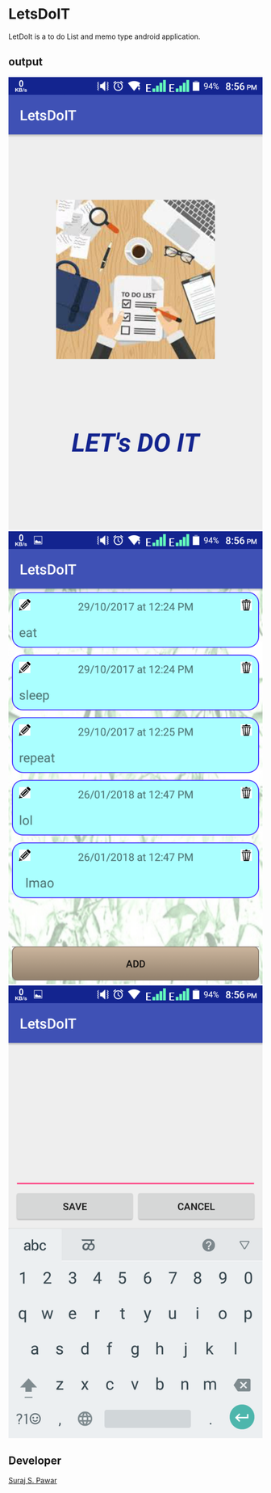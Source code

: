 # LetsDoIT

LetDoIt is a to do List and memo type android application.

## output
![splash](splash.png)
![add](add.png)
![edit](edit.png)

## Developer
[Suraj S. Pawar](https://github.com/ssp4all)



